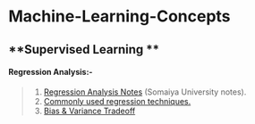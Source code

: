 # Machine-Learning-Concepts

## **Supervised Learning **

#### **Regression Analysis:-**
>   1. [Regression Analysis Notes](https://github.com/Raj-dot-GitHub/Machine-Learning-Concepts/blob/main/Supervised%20Learning/Regression%20Analysis%20Notes%20(2).pdf) (Somaiya University notes).
>   2. [Commonly used regression techniques.](https://www.analyticsvidhya.com/blog/2015/08/comprehensive-guide-regression/#)
>   3. [Bias & Variance Tradeoff](https://www.analyticsvidhya.com/blog/2020/08/bias-and-variance-tradeoff-machine-learning/)
